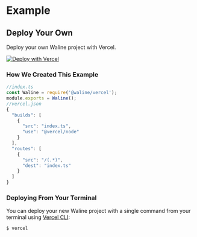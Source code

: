 # Example

## Deploy Your Own

Deploy your own Waline project with Vercel.

[![Deploy with Vercel](https://vercel.com/button)](https://vercel.com/import/project?template=https://github.com/dragondyt/sakura-admin/tree/master/example)

### How We Created This Example

```js
//index.ts
const Waline = require('@waline/vercel');
module.exports = Waline();
//vercel.json
{
  "builds": [
    {
      "src": "index.ts",
      "use": "@vercel/node"
    }
  ],
  "routes": [
    {
      "src": "/(.*)",
      "dest": "index.ts"
    }
  ]
}
```

### Deploying From Your Terminal

You can deploy your new Waline project with a single command from your terminal using [Vercel CLI](https://vercel.com/download):

```shell
$ vercel
```